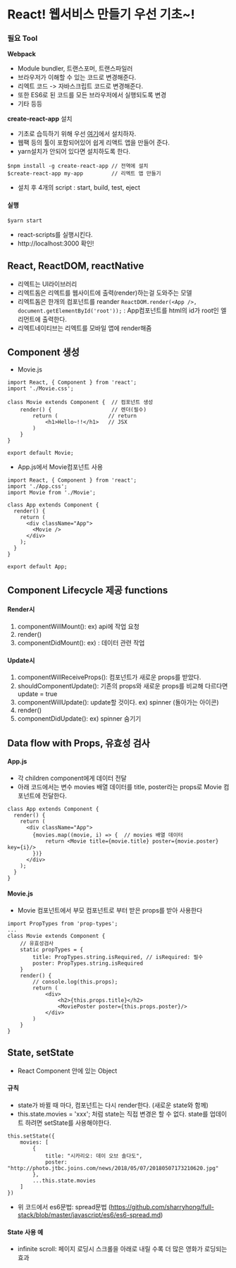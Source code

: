 # React! 웹서비스 만들기 우선 기초~!

### 필요 Tool
**Webpack**
- Module bundler, 트랜스포머, 트랜스파일러
- 브라우저가 이해할 수 있는 코드로 변경해준다.
- 리엑트 코드 -> 자바스크립트 코드로 변경해준다.
- 또한 ES6로 된 코드를 모든 브라우저에서 실행되도록 변경
- 기타 등등

**create-react-app** 설치
- 기초로 습득하기 위해 우선 [여기](https://github.com/facebookincubator/create-react-app)에서 설치하자.
- 웹팩 등의 툴이 포함되어있어 쉽게 리액트 앱을 만들어 준다.
- yarn설치가 안되어 있다면 설치하도록 한다.

```
$npm install -g create-react-app // 전역에 설치
$create-react-app my-app         // 리엑트 앱 만들기
```

- 설치 후 4개의 script : start, build, test, eject

#### 실행
```
$yarn start
```
- react-scripts를 실행시킨다.
- http://localhost:3000 확인!

## React, ReactDOM, reactNative
- 리엑트는 UI라이브러리
- 리엑트돔은 리엑트를 웹사이트에 출력(render)하는걸 도와주는 모델
 - 리엑트돔은 한개의 컴포넌트를 reander
 `ReactDOM.render(<App />, document.getElementById('root'));`
  : App컴포넌트를 html의 id가 root인 엘리먼트에 출력한다.
- 리엑트네이티브는 리엑트를 모바일 앱에 render해줌

## Component 생성
- Movie.js

```
import React, { Component } from 'react';
import './Movie.css';

class Movie extends Component {  // 컴포넌트 생성
    render() {                   // 렌더(필수)
        return (                // return
            <h1>Hello~!!</h1>   // JSX
        )
    }
}

export default Movie;
```

- App.js에서 Movie컴포넌트 사용
```
import React, { Component } from 'react';
import './App.css';
import Movie from './Movie';

class App extends Component {
  render() {
    return (
      <div className="App">
        <Movie />
      </div>
    );
  }
}

export default App;

```

## Component Lifecycle 제공 functions
#### Render시
1. componentWillMount(): ex) api에 작업 요청
2. render()
3. componentDidMount(): ex) : 데이터 관련 작업

#### Update시
1. componentWillReceiveProps(): 컴포넌트가 새로운 props를 받았다.
2. shouldComponentUpdate(): 기존의 props와 새로운 props를 비교해 다르다면 update = true
3. componentWillUpdate(): update할 것이다. ex) spinner (돌아가는 아이콘)
4. render()
5. componentDidUpdate(): ex) spinner 숨기기

## Data flow with Props, 유효성 검사
#### App.js
- 각 children component에게 데이터 전달
- 아래 코드에서는 변수 movies 배열 데이터를 title, poster라는 props로 Movie 컴포넌트에 전달한다.
```
class App extends Component {
  render() {
    return (
      <div className="App">
        {movies.map((movie, i) => {  // movies 배열 데이터
            return <Movie title={movie.title} poster={movie.poster} key={i}/>
        })}
      </div>
    );
  }
}

```
#### Movie.js
- Movie 컴포넌트에서 부모 컴포넌트로 부터 받은 props를 받아 사용한다
```
import PropTypes from 'prop-types';
...
class Movie extends Component {
    // 유효성검사
    static propTypes = {
        title: PropTypes.string.isRequired, // isRequired: 필수
        poster: PropTypes.string.isRequired
    }
    render() {
        // console.log(this.props);
        return (
            <div>
                <h2>{this.props.title}</h2>
                <MoviePoster poster={this.props.poster}/>
            </div>
        )
    }
}
```

## State, setState
- React Component 안에 있는 Object

#### 규칙
- state가 바뀔 때 마다, 컴포넌트는 다시 render한다. (새로운 state와 함께)
- this.state.movies = 'xxx'; 처럼 state는 직접 변경은 할 수 없다. state를 업데이트 하려면 setState를 사용해야한다.

```
this.setState({
    movies: [
        {
            title: "시카리오: 데이 오브 솔다도",
            poster: "http://photo.jtbc.joins.com/news/2018/05/07/20180507173210620.jpg"
        },
        ...this.state.movies
    ]
})
```
- 위 코드에서 es6문법: spread문법 (https://github.com/sharryhong/full-stack/blob/master/javascript/es6/es6-spread.md)

#### State 사용 예
- infinite scroll: 페이지 로딩시 스크롤을 아래로 내릴 수록 더 많은 영화가 로딩되는 효과
